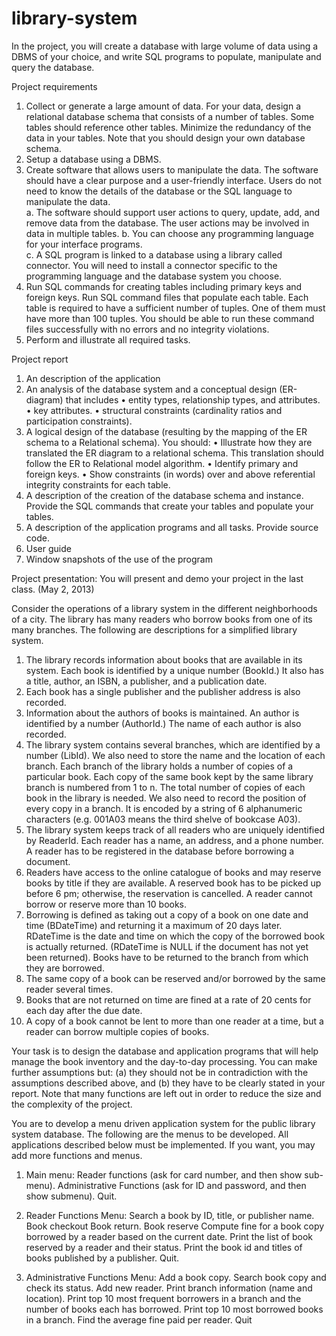 library-system
==============
In the project, you will create a database with large volume of data using a DBMS of your choice, and write SQL programs to populate, manipulate and query the database.  

Project requirements

1.  Collect or generate a large amount of data.
	For your data, design a relational database schema that consists of a number of tables. Some tables should reference other tables. Minimize the redundancy of the data in your tables.
Note that you should design your own database schema.
2.	Setup a database using a DBMS.
3.	Create software that allows users to manipulate the data. The software should have a clear purpose and a user-friendly interface. Users do not need to know the details of the database or the SQL language to manipulate the data.  
a.	The software should support user actions to query, update, add, and remove data from the database. The user actions may be involved in data in multiple tables.
b.	You can choose any programming language for your interface programs.  
c.	A SQL program is linked to a database using a library called connector. You will need to install a connector specific to the programming language and the database system you choose. 
4.	Run SQL commands for creating tables including primary keys and foreign keys.  Run SQL command files that populate each table.  Each table is required to have a sufficient number of tuples.  One of them must have more than 100 tuples. You should be able to run these command files successfully with no errors and no integrity violations. 
5.	Perform and illustrate all required tasks. 
 
Project report

1.	An description of the application
2.	An analysis of the database system and a conceptual design (ER-diagram) that includes
•	entity types, relationship types, and attributes.
•	key attributes.
•	structural constraints (cardinality ratios and participation constraints). 
3.	A logical design of the database (resulting by the mapping of the ER schema to a Relational schema). You should:
•	Illustrate how they are translated the ER diagram to a relational schema.  This translation  should follow the ER to Relational model algorithm. 
•	Identify primary and foreign keys. 
•	Show constraints (in words) over and above referential integrity constraints for each table.   
4.	A description of the creation of the database schema and instance. Provide the SQL commands that create your tables and populate your tables.
5.	A description of the application programs and all tasks. Provide source code.
6.	User guide
7.	Window snapshots of the use of the program

Project presentation:  You will present and demo your project in the last class. (May 2, 2013) 

Consider the operations of a library system in the different neighborhoods of a city. The library has many readers who borrow books from one of its many branches. The following are descriptions for a simplified library system.

1.	The library records information about books that are available in its system. Each book is identified by a unique number (BookId.) It also has a title, author,  an ISBN, a publisher, and a publication date. 
2.	Each book has a single publisher and the publisher address is also recorded.
3.	Information about the authors of books is maintained. An author is identified by a number (AuthorId.) The name of each author is also recorded. 
4.	The library system contains several branches, which are identified by a number (LibId). We also need to store the name and the location of each branch. Each branch of the library holds a number of copies of a particular book. Each copy of the same book kept by the same library branch is numbered from 1 to n. The total number of copies of each book in the library is needed. We also need to record the position of every copy in a branch. It is encoded by a string of 6 alphanumeric characters (e.g. 001A03 means the third shelve of bookcase A03).
5.	The library system keeps track of all readers who are uniquely identified by ReaderId. Each reader has a name, an address, and a phone number. A reader has to be registered in the database before borrowing a document.
6.	Readers have access to the online catalogue of books and may reserve books by title if they are available. A reserved book has to be picked up before 6 pm; otherwise, the reservation is cancelled. A reader cannot borrow or reserve more than 10 books.
7.	Borrowing is defined as taking out a copy of a book on one date and time (BDateTime) and returning it a maximum of 20 days later. RDateTime is the date and time on which the copy of the borrowed book is actually returned. (RDateTime is NULL if the document has not yet been returned). Books have to be returned to the branch from which they are borrowed.
8.	The same copy of a book can be reserved and/or borrowed by the same reader several times.
9.	Books that are not returned on time are fined at a rate of 20 cents for each day after the due date.
10.	A copy of a book cannot be lent to more than one reader at a time, but a reader can borrow multiple copies of books.

Your task is to design the database and application programs that will help manage the book inventory and the day-to-day processing. You can make further assumptions but: (a) they should not be in contradiction with the assumptions described above, and (b) they have to be clearly stated in your report. Note that many functions are left out in order to reduce the size and the complexity of the project. 

You are to develop a menu driven application system for the public library system database. The following are the menus to be developed.  All applications described below must be implemented.  If you want, you may add more functions and menus.
 
1. Main menu:
Reader functions (ask for card number, and then show sub-menu).
Administrative Functions (ask for ID and password, and then show submenu).
Quit.

2. Reader Functions Menu:
	Search a book by ID, title, or publisher name.
Book checkout
	Book return.
Book reserve
Compute fine for a book copy borrowed by a reader based on the current date.
Print the list of book reserved by a reader and their status.
Print the book id and titles of books published by a publisher.
Quit.

3. Administrative Functions Menu:
Add a book copy.
Search book copy and check its status.
Add new reader.
Print branch information (name and location).
Print top 10 most frequent borrowers in a branch and the number of books each has borrowed.
Print top 10 most borrowed books in a branch.
Find the average fine paid per reader.
Quit
